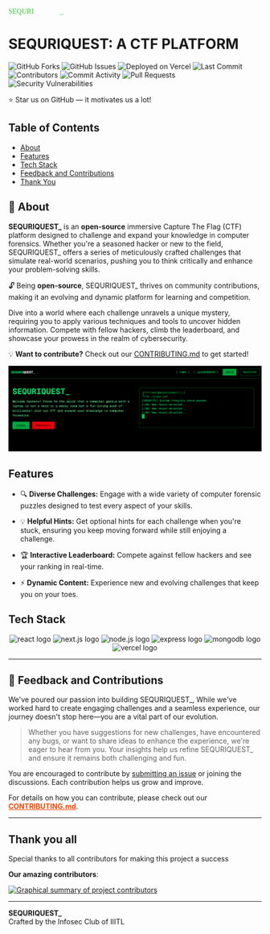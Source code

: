 <span align="right" style="color: #32CD32; font-family: 'Geist Mono', 'Geist Mono Fallback';">
  SEQURI
</span>
<span align="right" style="color: #ffffff; font-family: 'Geist Mono', 'Geist Mono Fallback';">
  QUEST
</span>
<span align="right" style="color: #32CD32; font-family: 'Geist Mono', 'Geist Mono Fallback';">
  _
</span>




# SEQURIQUEST: A CTF PLATFORM
![GitHub Forks](https://img.shields.io/github/forks/iiitl/SequriQuest)
![GitHub Issues](https://img.shields.io/github/issues/iiitl/SequriQuest)
![Deployed on Vercel](https://img.shields.io/badge/Deployed%20on-Vercel-000?logo=vercel)
![Last Commit](https://img.shields.io/github/last-commit/iiitl/SequriQuest)
![Contributors](https://img.shields.io/github/contributors/iiitl/SequriQuest)
![Commit Activity](https://img.shields.io/github/commit-activity/m/iiitl/SequriQuest)
![Pull Requests](https://img.shields.io/github/issues-pr/iiitl/SequriQuest)
![Security Vulnerabilities](https://img.shields.io/github/issues/iiitl/SequriQuest/security)

⭐ Star us on GitHub — it motivates us a lot!   

## Table of Contents

- [About](#🚀-about)
- [Features](#features)
- [Tech Stack](#tech-stack)
- [Feedback and Contributions](#🤝-feedback-and-contributions)
- [Thank You](#thank-you-all)


## 🚀 About 
**SEQURIQUEST_** is an **open-source** immersive Capture The Flag (CTF) platform designed to challenge and expand your knowledge in computer forensics. Whether you're a seasoned hacker or new to the field, SEQURIQUEST_ offers a series of meticulously crafted challenges that simulate real-world scenarios, pushing you to think critically and enhance your problem-solving skills.

🔓 Being **open-source**, SEQURIQUEST_ thrives on community contributions, making it an evolving and dynamic platform for learning and competition.

Dive into a world where each challenge unravels a unique mystery, requiring you to apply various techniques and tools to uncover hidden information. Compete with fellow hackers, climb the leaderboard, and showcase your prowess in the realm of cybersecurity.

💡 **Want to contribute?** Check out our [CONTRIBUTING.md](CONTRIBUTING.md) to get started!

<img src="Home.png" alt="Screenshot of SEQURIQUEST_ home page"/>

## Features

- 🔍 **Diverse Challenges:**   Engage with a wide variety of computer forensic puzzles designed to test every aspect of your skills.
- 💡 **Helpful Hints:**  Get optional hints for each challenge when you're stuck, ensuring you keep moving forward while still enjoying a challenge.

- 🏆 **Interactive Leaderboard:**  Compete against fellow hackers and see your ranking in real-time.
  

- ⚡ **Dynamic Content:**  Experience new and evolving challenges that keep you on your toes.
  



## Tech Stack


<div align="center">
  <img src="https://img.shields.io/badge/React-61DAFB?logo=react&logoColor=black&style=for-the-badge" height="30" alt="react logo"  />
<img src="https://img.shields.io/badge/Next.js-000000?logo=next.js&logoColor=white&style=for-the-badge" height="30" alt="next.js logo"  />
<img src="https://img.shields.io/badge/Node.js-339933?logo=node.js&logoColor=white&style=for-the-badge" height="30" alt="node.js logo"  />
<img src="https://img.shields.io/badge/Express-FF4500?logo=express&logoColor=white&style=for-the-badge" height="30" alt="express logo"  />
<img src="https://img.shields.io/badge/MongoDB-4DB33D?logo=mongodb&logoColor=white&style=for-the-badge" height="30" alt="mongodb logo"  />
<img src="https://img.shields.io/badge/Deployed%20on-Vercel-000000?logo=vercel&logoColor=white&style=for-the-badge" height="30" alt="vercel logo"  />

</div>



---
## 🤝 Feedback and Contributions

We've poured our passion into building SEQURIQUEST_, While we've worked hard to create engaging challenges and a seamless experience, our journey doesn't stop here—you are a vital part of our evolution.

> Whether you have suggestions for new challenges, have encountered any bugs, or want to share ideas to enhance the experience, we're eager to hear from you. Your insights help us refine SEQURIQUEST_ and ensure it remains both challenging and fun.

You are encouraged to contribute by [submitting an issue](https://github.com/iiitl/SequriQuest/issues) or joining the discussions. Each contribution helps us grow and improve.

For details on how you can contribute, please check out our <a href="CONTRIBUTING.md" style="color: #FF4500; font-weight: bold;">CONTRIBUTING.md</a>.

---

## Thank you all

Special thanks to all contributors for making this project a success

**Our amazing contributors**:

<a href="https://github.com/iiitl/SequriQuest/graphs/contributors">
  <img src="https://contrib.rocks/image?repo=iiitl/SequriQuest" alt="Graphical summary of project contributors"/>
</a>

---

**SEQURIQUEST_**  
Crafted  by the Infosec Club of IIITL

